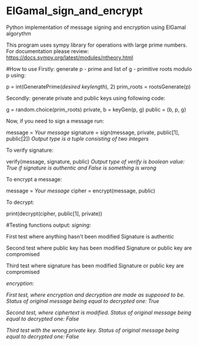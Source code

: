 # ElGamal_sign_and_encrypt
Python implementation of message signing and encryption using ElGamal algorythm

This program uses sympy library for operations with large prime numbers. For documentation please review: https://docs.sympy.org/latest/modules/ntheory.html

#How to use
Firstly: generate p - prime and list of g - primitive roots modulo p using:

p = int(GeneratePrime(*desired keylength*), 2)
prim_roots = rootsGenerate(p)

Secondly: generate private and public keys using following code:

g = random.choice(prim_roots)
private, b = keyGen(p, g)
public = (b, p, g)

Now, if you need to sign a message run:

message = *Your message*
signature = sign(message, private, public[1], public[2])
*Output type is a tuple consisting of two integers*

To verify signature:

verify(message, signature, public)
*Output type of verify is boolean value: True if signature is authentic and False is something is wrong*

To encrypt a message:

message = *Your message*
cipher = encrypt(message, public)

To decrypt:

print(decrypt(cipher, public[1], private))


#Testing functions output:
*signing*:

First test where anything hasn't been modified
Signature is authentic

Second test where public key has been modified
Signature or public key are compromised

Third test where signature has been modified
Signature or public key are compromised

*encryption*:

*First test, where encryption and decryption are made as supposed to be. Status of original message being equal to decrypted one:  True*

*Second test, where ciphertext is modified. Status of original message being equal to decrypted one:  False*

*Third test with the wrong private key. Status of original message being equal to decrypted one:  False*
